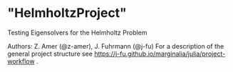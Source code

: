 # "HelmholtzProject"
Testing Eigensolvers for the Helmholtz Problem

Authors:  Z. Amer (@z-amer), J. Fuhrmann (@j-fu)
For a description of the general project structure see https://j-fu.github.io/marginalia/julia/project-workflow .

